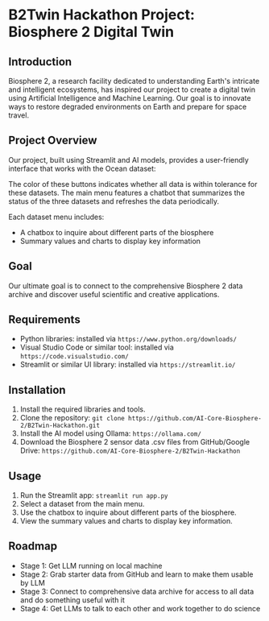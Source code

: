 # B2Twin Hackathon Project: Biosphere 2 Digital Twin
## Introduction
Biosphere 2, a research facility dedicated to understanding Earth's intricate and intelligent ecosystems, has inspired our project to create a digital twin using Artificial Intelligence and Machine Learning. Our goal is to innovate ways to restore degraded environments on Earth and prepare for space travel.

## Project Overview
Our project, built using Streamlit and AI models, provides a user-friendly interface that works with the Ocean dataset:

The color of these buttons indicates whether all data is within tolerance for these datasets. The main menu features a chatbot that summarizes the status of the three datasets and refreshes the data periodically.

Each dataset menu includes:
* A chatbox to inquire about different parts of the biosphere
* Summary values and charts to display key information

## Goal
Our ultimate goal is to connect to the comprehensive Biosphere 2 data archive and discover useful scientific and creative applications.

## Requirements
* Python libraries: installed via `https://www.python.org/downloads/`
* Visual Studio Code or similar tool: installed via `https://code.visualstudio.com/`
* Streamlit or similar UI library: installed via `https://streamlit.io/`

## Installation
1. Install the required libraries and tools.
2. Clone the repository: `git clone https://github.com/AI-Core-Biosphere-2/B2Twin-Hackathon.git`
3. Install the AI model using Ollama: `https://ollama.com/`
4. Download the Biosphere 2 sensor data .csv files from GitHub/Google Drive: `https://github.com/AI-Core-Biosphere-2/B2Twin-Hackathon`

## Usage
1. Run the Streamlit app: `streamlit run app.py`
2. Select a dataset from the main menu.
3. Use the chatbox to inquire about different parts of the biosphere.
4. View the summary values and charts to display key information.

## Roadmap
* Stage 1: Get LLM running on local machine
* Stage 2: Grab starter data from GitHub and learn to make them usable by LLM
* Stage 3: Connect to comprehensive data archive for access to all data and do something useful with it
* Stage 4: Get LLMs to talk to each other and work together to do science
